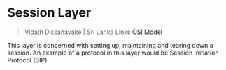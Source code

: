 # Session Layer

> Vidath Dissanayake | Sri Lanka
> Links [OSI Model](../OSI%20Model/OSI%20Model.md)

This layer is concerned with setting up, maintaining and tearing down a session. An example of a protocol in this layer would be Session Initiation Protocol (SIP).
